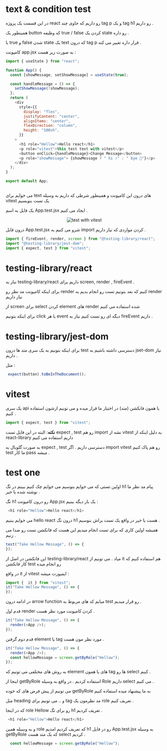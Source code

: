 
# text & condition test 
در این قسمت یک پروژه react رو داریم که حاوی چند tag p و یک tag h1 رو داریم . 

همینطور یک button که وظیفه true / false کردن یک state رو داره . 

با true و false شدن state یک text که درون tag p قرار داره تغییر می کنه . 

 کامپونت app.jsx به صورت زیر هست :



```javascript
import { useState } from "react";

function App() {
  const [showMessage, setShowMessage] = useState(true);

  const handleMessage = () => {
    setShowMessage(!showMessage);
  };
  return (
    <div
      style={{
        display: "flex",
        justifyContent: "center",
        alignItems: "center",
        flexDirection: "column",
        height: "100vh",
      }}
    >
      <h1 role="Hellow">Hello react</h1>
      <p role="vitest">this test text with vitest</p>
      <button onClick={handleMessage}>Change Message</button>
      <p role="showMessage"> {showMessage ? " hi ✌" : " bye 👀"}</p>
    </div>
  );
}

export default App;
 
```


می خوایم برای text های درون این کامپونت و همینطور شرطی که داریم به وسیله vitest یک تست بنویسیم 

یک فایل به اسم App.test.jsx ایجاد می کنیم . 


<div align='center'>
<img src='https://github.com/mosenn/test-in-react/assets/91747908/d3dfecd0-c92c-43eb-b61b-e3ebeb8eda89' alt='test with vitest'>
</div>


درون فایل App.test.jsx شرو می کنیم به import کردن مواردی که نیاز داریم . 

```javascript
import { fireEvent, render, screen } from "@testing-library/react";
import "@testing-library/jest-dom";
import { expect, test } from "vitest";
```
# testing-library/react

نباز به testing-library/react داریم برای screen, render , fireEvent . 

برای اینکه کامپونت مد نظر رو render کنیم که بعد بتونیم تست رو انجام بدیم به render نیاز داریم

از screen برای select کردن element های render شده استفاده می کنیم

برای اینکه بتونیم click یا هر event دیگه ای رو تست کنیم نیاز به fireEvent داریم .

# testing-library/jest-dom

برای اینکه بتونیم به یک سری متد ها درون test دسترسی داشته باشیم به jset-dom نیاز داریم . 

مثل : 
```javascript
 expect(button).toBeInTheDocument();
```

# vitest 

یک سری api یا همون فانکشن (متد) در اختیار ما قرار میده و می تونیم ازشون استفاده کنیم .

```javascript 
import { expect, test } from "vitest";
````
**نکته**: البته در این فایل تست expect , test رو هم import نشه از vitest به دلیل اینکه از react-library داریم استفاده می کنیم 

به صورت گلوبال به expect , test دسترسی داریم . اگر import vitest رو هم پاک کنیم test ما کار pass میشه .


# test one 

اولین تستی که می خوایم بنوسیم می خوایم چک کنیم ببینم در تگ h1 پیام مد نظر ما نوشته شده یا خیر . 

تگ h1 رو درون کامپونت App.jsx یک بار دیگه ببنیم : 

```javascript
 <h1 role="Hellow">Hello react</h1>
```

می خوایم ببنیم hello react درون تگ h1 هست یا خیر در واقع یک تست براش بنوسیم . 

همیشه اولین کاری که برای تست انجام میدیم این هست که فانکشن تست رو صدا می زنیم . 

```javascript
test("Take Hellow Message", () => {
});
```

این فانکشن در اصل از testing-library/react میاد . می تونیم از it هم استفاده کنیم که کار فانکشن test رو انجام میده 

در واقع it از vitest ایمپورت میشه : 
```javascript 
import {  it } from "vitest";
it("Take Hellow Message", () => {
});
``` 
در ادامه درون arrow function میایم کد های مربوط به test رو قرار میدیم . 

قدم اول render کردن کامپونت مورد نظر هست . 
```javascript
it("Take Hellow Message", () => {
  render(<App />);
});
```

قدم دوم گرفتن element یا tag مورد نظر مون هست . 
```javascript 
it("Take Hellow Message", () => {
  render(<App />);
  const hellowMessage = screen.getByRole("Hellow");
});
````
به روش های مختلفی می تونیم که element های یا همون tag ها رو select کینم . 

اینجا از getByRole استفاده کردیم . در واقع به وسیله Role داریم select می کنیم . 

می تونیم از پیش فرض های که خوده getByRole به ما پیشنهاد میده استفاده کنیم 

مثل heading و .. می تونیم برای tag مد نظرمون یک role تعریف کنیم . 

که در اینجا role Hellow رو برای تگ h1 تعریف کردیم . 

```javascript 
 <h1 role="Hellow">Hello react</h1>
```

و به وسیله همین role که تعریف کردیم امدیم h1 رو در فایل App.test.jsx به وسیله getByRole که یک متد هست select کردیم .

```javascript 
  const hellowMessage = screen.getByRole("Hellow");
``` 
